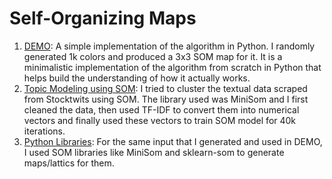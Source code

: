 # Self-Organizing Maps


1. [DEMO](https://github.com/anshulrao/som/blob/master/notebooks/DEMO.ipynb): A simple implementation of the algorithm in Python. I randomly generated 1k 
colors and produced a 3x3 SOM map for it. It is a minimalistic implementation of the algorithm from scratch in Python that helps build the 
understanding of how it actually works.
2. [Topic Modeling using SOM](https://github.com/anshulrao/som/blob/master/notebooks/Topic%20Modeling%20using%20SOM.ipynb): I tried to cluster the textual data
scraped from Stocktwits using SOM. The library used was MiniSom and I first cleaned the data, then used TF-IDF to convert them into numerical vectors and finally
used these vectors to train SOM model for 40k iterations.
3. [Python Libraries](https://github.com/anshulrao/som/blob/master/notebooks/minisom%20and%20sklearn-som.ipynb): For the same input that I generated and used in DEMO, I used
SOM libraries like MiniSom and sklearn-som to generate maps/lattics for them. 
